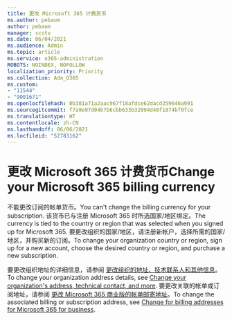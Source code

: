 ```yaml
---
title: 更改 Microsoft 365 计费货币
ms.author: pebaum
author: pebaum
manager: scotv
ms.date: 06/04/2021
ms.audience: Admin
ms.topic: article
ms.service: o365-administration
ROBOTS: NOINDEX, NOFOLLOW
localization_priority: Priority
ms.collection: Adm_O365
ms.custom:
- "11544"
- "9001671"
ms.openlocfilehash: 0b381a71a2aac967f18afdce62dacd259646a991
ms.sourcegitcommit: f7a9e97d04b7b6cbb633b32094d40f1874bf0fce
ms.translationtype: HT
ms.contentlocale: zh-CN
ms.lasthandoff: 06/06/2021
ms.locfileid: "52783162"
---
```

# <a name="change-your-microsoft-365-billing-currency"></a><span data-ttu-id="45a4e-102">更改 Microsoft 365 计费货币</span><span class="sxs-lookup"><span data-stu-id="45a4e-102">Change your Microsoft 365 billing currency</span></span>

<span data-ttu-id="45a4e-103">不能更改订阅的帐单货币。</span><span class="sxs-lookup"><span data-stu-id="45a4e-103">You can't change the billing currency for your subscription.</span></span> <span data-ttu-id="45a4e-104">该货币已与注册 Microsoft 365 时所选国家/地区绑定。</span><span class="sxs-lookup"><span data-stu-id="45a4e-104">The currency is tied to the country or region that was selected when you signed up for Microsoft 365.</span></span> <span data-ttu-id="45a4e-105">要更改组织的国家/地区，请注册新帐户，选择所需的国家/地区，并购买新的订阅。</span><span class="sxs-lookup"><span data-stu-id="45a4e-105">To change your organization country or region, sign up for a new account, choose the desired country or region, and purchase a new subscription.</span></span> 

<span data-ttu-id="45a4e-106">要更改组织地址的详细信息，请参阅 [更改组织的地址、技术联系人和其他信息](/microsoft-365/admin/manage/change-address-contact-and-more)。</span><span class="sxs-lookup"><span data-stu-id="45a4e-106">To change your organization address details, see [Change your organization's address, technical contact, and more](/microsoft-365/admin/manage/change-address-contact-and-more).</span></span> <span data-ttu-id="45a4e-107">要更改关联的帐单或订阅地址，请参阅 [更改 Microsoft 365 商业版的帐单邮寄地址](/microsoft-365/commerce/billing-and-payments/change-your-billing-addresses)。</span><span class="sxs-lookup"><span data-stu-id="45a4e-107">To change the associated billing or subscription address, see [Change for billing addresses for Microsoft 365 for business](/microsoft-365/commerce/billing-and-payments/change-your-billing-addresses).</span></span> 